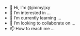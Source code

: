 - 👋 Hi, I’m @jimmyljxy
- 👀 I’m interested in ...
- 🌱 I’m currently learning ...
- 💞️ I’m looking to collaborate on ...
- 📫 How to reach me ...

<!---
jimmyljxy/jimmyljxy is a ✨ special ✨ repository because its `README.md` (this file) appears on your GitHub profile.
You can click the Preview link to take a look at your changes.
--->

